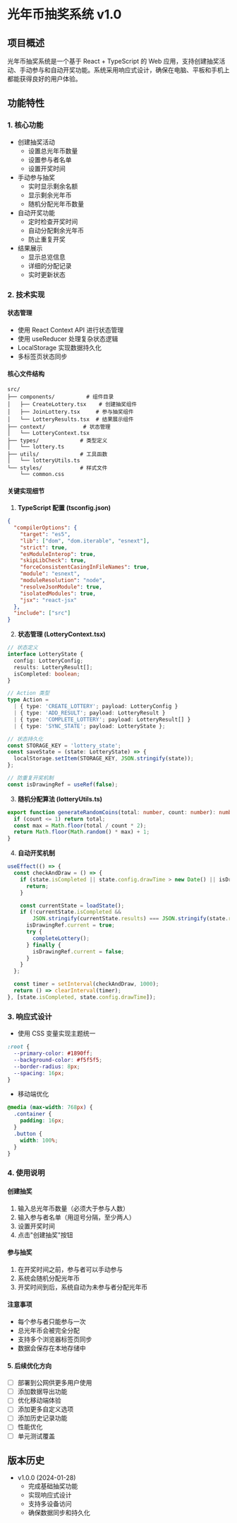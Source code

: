# 光年币抽奖系统 v1.0

## 项目概述
光年币抽奖系统是一个基于 React + TypeScript 的 Web 应用，支持创建抽奖活动、手动参与和自动开奖功能。系统采用响应式设计，确保在电脑、平板和手机上都能获得良好的用户体验。

## 功能特性

### 1. 核心功能
- 创建抽奖活动
  - 设置总光年币数量
  - 设置参与者名单
  - 设置开奖时间
- 手动参与抽奖
  - 实时显示剩余名额
  - 显示剩余光年币
  - 随机分配光年币数量
- 自动开奖功能
  - 定时检查开奖时间
  - 自动分配剩余光年币
  - 防止重复开奖
- 结果展示
  - 显示总览信息
  - 详细的分配记录
  - 实时更新状态

### 2. 技术实现

#### 状态管理
- 使用 React Context API 进行状态管理
- 使用 useReducer 处理复杂状态逻辑
- LocalStorage 实现数据持久化
- 多标签页状态同步

#### 核心文件结构
```
src/
├── components/          # 组件目录
│   ├── CreateLottery.tsx    # 创建抽奖组件
│   ├── JoinLottery.tsx     # 参与抽奖组件
│   └── LotteryResults.tsx  # 结果展示组件
├── context/            # 状态管理
│   └── LotteryContext.tsx
├── types/             # 类型定义
│   └── lottery.ts
├── utils/             # 工具函数
│   └── lotteryUtils.ts
└── styles/            # 样式文件
    └── common.css
```

#### 关键实现细节

1. **TypeScript 配置 (tsconfig.json)**
```json
{
  "compilerOptions": {
    "target": "es5",
    "lib": ["dom", "dom.iterable", "esnext"],
    "strict": true,
    "esModuleInterop": true,
    "skipLibCheck": true,
    "forceConsistentCasingInFileNames": true,
    "module": "esnext",
    "moduleResolution": "node",
    "resolveJsonModule": true,
    "isolatedModules": true,
    "jsx": "react-jsx"
  },
  "include": ["src"]
}
```

2. **状态管理 (LotteryContext.tsx)**
```typescript
// 状态定义
interface LotteryState {
  config: LotteryConfig;
  results: LotteryResult[];
  isCompleted: boolean;
}

// Action 类型
type Action = 
  | { type: 'CREATE_LOTTERY'; payload: LotteryConfig }
  | { type: 'ADD_RESULT'; payload: LotteryResult }
  | { type: 'COMPLETE_LOTTERY'; payload: LotteryResult[] }
  | { type: 'SYNC_STATE'; payload: LotteryState };

// 状态持久化
const STORAGE_KEY = 'lottery_state';
const saveState = (state: LotteryState) => {
  localStorage.setItem(STORAGE_KEY, JSON.stringify(state));
};

// 防重复开奖机制
const isDrawingRef = useRef(false);
```

3. **随机分配算法 (lotteryUtils.ts)**
```typescript
export function generateRandomCoins(total: number, count: number): number {
  if (count <= 1) return total;
  const max = Math.floor(total / count * 2);
  return Math.floor(Math.random() * max) + 1;
}
```

4. **自动开奖机制**
```typescript
useEffect(() => {
  const checkAndDraw = () => {
    if (state.isCompleted || state.config.drawTime > new Date() || isDrawingRef.current) {
      return;
    }

    const currentState = loadState();
    if (!currentState.isCompleted && 
        JSON.stringify(currentState.results) === JSON.stringify(state.results)) {
      isDrawingRef.current = true;
      try {
        completeLottery();
      } finally {
        isDrawingRef.current = false;
      }
    }
  };

  const timer = setInterval(checkAndDraw, 1000);
  return () => clearInterval(timer);
}, [state.isCompleted, state.config.drawTime]);
```

### 3. 响应式设计
- 使用 CSS 变量实现主题统一
```css
:root {
  --primary-color: #1890ff;
  --background-color: #f5f5f5;
  --border-radius: 8px;
  --spacing: 16px;
}
```

- 移动端优化
```css
@media (max-width: 768px) {
  .container {
    padding: 16px;
  }
  .button {
    width: 100%;
  }
}
```

### 4. 使用说明

#### 创建抽奖
1. 输入总光年币数量（必须大于参与人数）
2. 输入参与者名单（用逗号分隔，至少两人）
3. 设置开奖时间
4. 点击"创建抽奖"按钮

#### 参与抽奖
1. 在开奖时间之前，参与者可以手动参与
2. 系统会随机分配光年币
3. 开奖时间到后，系统自动为未参与者分配光年币

#### 注意事项
- 每个参与者只能参与一次
- 总光年币会被完全分配
- 支持多个浏览器标签页同步
- 数据会保存在本地存储中

#### 5. 后续优化方向
- [ ] 部署到公网供更多用户使用
- [ ] 添加数据导出功能
- [ ] 优化移动端体验
- [ ] 添加更多自定义选项
- [ ] 添加历史记录功能
- [ ] 性能优化
- [ ] 单元测试覆盖

## 版本历史
- v1.0.0 (2024-01-28)
  - 完成基础抽奖功能
  - 实现响应式设计
  - 支持多设备访问
  - 确保数据同步和持久化 